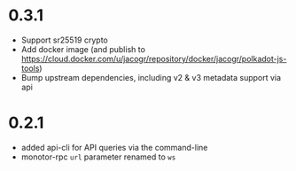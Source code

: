 # 0.3.1

- Support sr25519 crypto
- Add docker image (and publish to https://cloud.docker.com/u/jacogr/repository/docker/jacogr/polkadot-js-tools)
- Bump upstream dependencies, including v2 & v3 metadata support via api

# 0.2.1

- added api-cli for API queries via the command-line
- monotor-rpc `url` parameter renamed to `ws`
